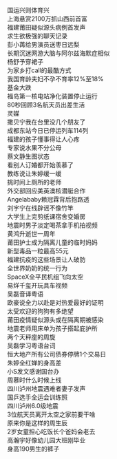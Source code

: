 国运兴则体育兴  
上海悬赏2100万抓山西前首富  
福建莆田疑似源头病例首发声  
求生欲极强的聊天记录  
彭小苒给男演员送枣日远梨  
长期沉迷网游大脑与阿尔兹海默症相似  
杨舒予穿裙子  
为家乡打call的最酷方式  
我国育龄夫妇不孕不育率12%至18%  
基金大跌  
福岛第一核电站净化装置停止运行  
80秒回顾3名航天员出差生活  
灵媒  
撒贝宁我在台里没几个朋友了  
成都东站今日已停运列车114列  
福建的孩子懂事得让人心疼  
专家说水果不分公母  
蔡文静生图状态  
看别人订婚都开始羡慕了  
教练说让朱婷缓一缓  
挑时间上厕所的老师  
外交部回应美英澳核潜艇合作  
Angelababy赖冠霖背后抱路透  
刘宇宁在线辟谣不像竹竿  
大学生上完剪纸课宿舍变婚房  
地震时男子淡定喝茶拿手机拍视频  
黄鸿升逝世一周年  
莆田护士成为隔离儿童的临时妈妈  
新型毒品一粒最高55元  
福建抗疫的这些场景让人破防  
全世界奶奶的统一行为  
SpaceX全平民机组飞向太空  
易烊千玺开玩具车视频  
吴磊音译粤语  
欧豪说全力以赴是对热爱最好的证明  
太受欢迎的狗狗有多绝望  
莆田疫情疑似源头或在隔离期被感染  
地震老师用床单为孩子搭起庇护所  
两个天秤座的周旋  
吴磊学习粤语台词  
恒大地产所有公司债券停牌1个交易日  
朱婷全红婵的身高差  
小S发文感谢国台办  
周慕时什么时候上线  
四川泸州地震遇难者妻子发声  
国乒选手全运会训练照  
四川泸州6.0级地震  
3位航天员离开太空之家前要干啥  
原来你是这样的周生辰  
2岁女童担心吃饭长个爸妈会老去  
高瀚宇好像幼儿园大班刚毕业  
身高190男生的裤子  
